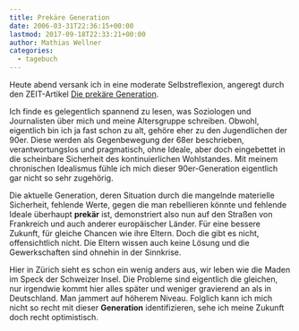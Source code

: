 ```yaml
---
title: Prekäre Generation
date: 2006-03-31T22:36:15+00:00
lastmod: 2017-09-18T22:33:21+00:00
author: Mathias Wellner
categories:
  - tagebuch
---
```

Heute abend versank ich in eine moderate Selbstreflexion, angeregt durch den ZEIT-Artikel [Die prekäre Generation](http://www.zeit.de/2006/14/Titel_2fZukunft_14). <!--more-->

Ich finde es gelegentlich spannend zu lesen, was Soziologen und Journalisten über mich und meine Altersgruppe schreiben. Obwohl, eigentlich bin ich ja fast schon zu alt, gehöre eher zu den Jugendlichen der 90er. Diese werden als Gegenbewegung der 68er beschrieben, verantwortungslos und pragmatisch, ohne Ideale, aber doch eingebettet in die scheinbare Sicherheit des kontinuierlichen Wohlstandes. Mit meinem chronischen Idealismus fühle ich mich dieser 90er-Generation eigentlich gar nicht so sehr zugehörig. 

Die aktuelle Generation, deren Situation durch die mangelnde materielle Sicherheit, fehlende Werte, gegen die man rebellieren könnte und fehlende Ideale überhaupt **prekär** ist, demonstriert also nun auf den Straßen von Frankreich und auch anderer europäischer Länder. Für eine bessere Zukunft, für gleiche Chancen wie ihre Eltern. Doch die gibt es nicht, offensichtlich nicht. Die Eltern wissen auch keine Lösung und die Gewerkschaften sind ohnehin in der Sinnkrise. 

Hier in Zürich sieht es schon ein wenig anders aus, wir leben wie die Maden im Speck der Schweizer Insel. Die Probleme sind eigentlich die gleichen, nur irgendwie kommt hier alles später und weniger gravierend an als in Deutschland. Man jammert auf höherem Niveau. Folglich kann ich mich nicht so recht mit dieser **Generation** identifizieren, sehe ich meine Zukunft doch recht optimistisch.